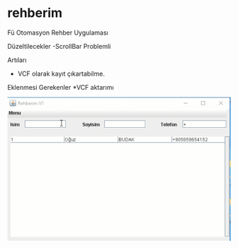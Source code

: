 # rehberim
Fü Otomasyon Rehber Uygulaması


Düzeltilecekler
-ScrollBar Problemli


Artıları
+ VCF olarak kayıt çıkartabilme.

Eklenmesi Gerekenler
*VCF aktarımı

![](rehberimv1.gif)
